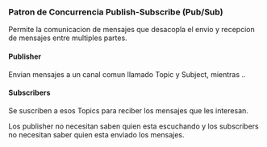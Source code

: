 ### Patron de Concurrencia Publish-Subscribe (Pub/Sub) 

Permite la comunicacion de mensajes que desacopla el 
envio y recepcion de mensajes entre multiples partes.

#### Publisher
Envian mensajes a un canal comun llamado
Topic y Subject, mientras ..

#### Subscribers
Se suscriben a esos Topics para reciber
los mensajes que les interesan.

Los publisher no necesitan saben quien esta escuchando
y los subscribers no necesitan saber quien esta enviado
los mensajes.
